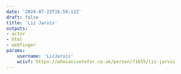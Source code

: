 ```yaml
---
date: '2024-07-23T16:59:12Z'
draft: false
title: 'Liz Jarvis'
outputs:
- actor
- html
- webfinger
params:
    username: 'LizJarvis'
    wcivf: https://whocanivotefor.co.uk/person/71655/liz-jarvis
---
```

